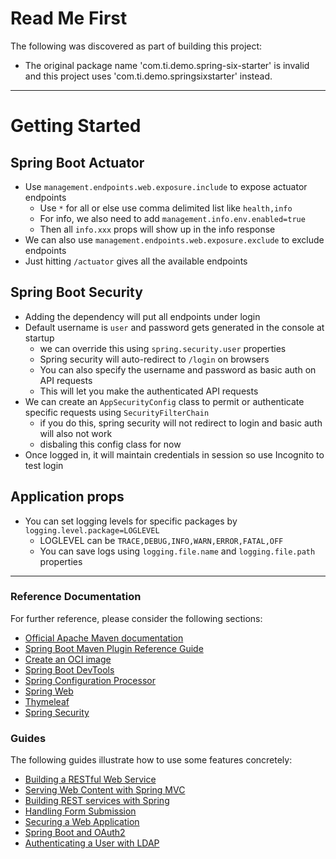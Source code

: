 # Read Me First
The following was discovered as part of building this project:

* The original package name 'com.ti.demo.spring-six-starter' is invalid and this project uses 'com.ti.demo.springsixstarter' instead.

---

# Getting Started

## Spring Boot Actuator

- Use `management.endpoints.web.exposure.include` to expose actuator endpoints
  - Use `*` for all or else use comma delimited list like `health,info`
  - For info, we also need to add `management.info.env.enabled=true`
  - Then all `info.xxx` props will show up in the info response
- We can also use `management.endpoints.web.exposure.exclude` to exclude endpoints
- Just hitting `/actuator` gives all the available endpoints

## Spring Boot Security

- Adding the dependency will put all endpoints under login
- Default username is `user` and password gets generated in the console at startup
  - we can override this using `spring.security.user` properties
  - Spring security will auto-redirect to `/login` on browsers
  - You can also specify the username and password as basic auth on API requests
  - This will let you make the authenticated API requests
- We can create an `AppSecurityConfig` class to permit or authenticate specific requests using `SecurityFilterChain`
  - if you do this, spring security will not redirect to login and basic auth will also not work
  - disbaling this config class for now
- Once logged in, it will maintain credentials in session so use Incognito to test login

## Application props

- You can set logging levels for specific packages by `logging.level.package=LOGLEVEL`
  - LOGLEVEL can be `TRACE,DEBUG,INFO,WARN,ERROR,FATAL,OFF`
  - You can save logs using `logging.file.name` and `logging.file.path` properties

---

### Reference Documentation
For further reference, please consider the following sections:

* [Official Apache Maven documentation](https://maven.apache.org/guides/index.html)
* [Spring Boot Maven Plugin Reference Guide](https://docs.spring.io/spring-boot/docs/3.1.0/maven-plugin/reference/html/)
* [Create an OCI image](https://docs.spring.io/spring-boot/docs/3.1.0/maven-plugin/reference/html/#build-image)
* [Spring Boot DevTools](https://docs.spring.io/spring-boot/docs/3.1.0/reference/htmlsingle/#using.devtools)
* [Spring Configuration Processor](https://docs.spring.io/spring-boot/docs/3.1.0/reference/htmlsingle/#appendix.configuration-metadata.annotation-processor)
* [Spring Web](https://docs.spring.io/spring-boot/docs/3.1.0/reference/htmlsingle/#web)
* [Thymeleaf](https://docs.spring.io/spring-boot/docs/3.1.0/reference/htmlsingle/#web.servlet.spring-mvc.template-engines)
* [Spring Security](https://docs.spring.io/spring-boot/docs/3.1.0/reference/htmlsingle/#web.security)

### Guides
The following guides illustrate how to use some features concretely:

* [Building a RESTful Web Service](https://spring.io/guides/gs/rest-service/)
* [Serving Web Content with Spring MVC](https://spring.io/guides/gs/serving-web-content/)
* [Building REST services with Spring](https://spring.io/guides/tutorials/rest/)
* [Handling Form Submission](https://spring.io/guides/gs/handling-form-submission/)
* [Securing a Web Application](https://spring.io/guides/gs/securing-web/)
* [Spring Boot and OAuth2](https://spring.io/guides/tutorials/spring-boot-oauth2/)
* [Authenticating a User with LDAP](https://spring.io/guides/gs/authenticating-ldap/)

